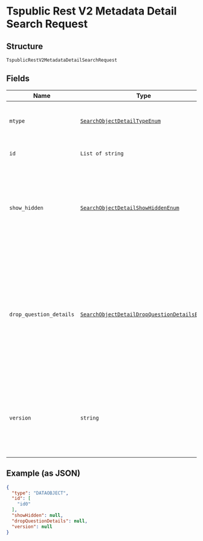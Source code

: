 
# Tspublic Rest V2 Metadata Detail Search Request

## Structure

`TspublicRestV2MetadataDetailSearchRequest`

## Fields

| Name | Type | Tags | Description |
|  --- | --- | --- | --- |
| `mtype` | [`SearchObjectDetailTypeEnum`](../../doc/models/search-object-detail-type-enum.md) | Required | Type of the metadata object being searched. Valid values |
| `id` | `List of string` | Required | A JSON array of GUIDs of the objects. |
| `show_hidden` | [`SearchObjectDetailShowHiddenEnum`](../../doc/models/search-object-detail-show-hidden-enum.md) | Optional | When set to true, returns details of the hidden objects, such as a column in a worksheet or a table.<br>**Default**: `'false'` |
| `drop_question_details` | [`SearchObjectDetailDropQuestionDetailsEnum`](../../doc/models/search-object-detail-drop-question-details-enum.md) | Optional | When set to true, the search assist data associated with a worksheet is not included in the API response. This attribute is applicable only for DATAOBJECT data type.<br>**Default**: `'false'` |
| `version` | `string` | Optional | Specify the version to retrieve the objects from. By default, the API returns metadata for all versions of the object. |

## Example (as JSON)

```json
{
  "type": "DATAOBJECT",
  "id": [
    "id0"
  ],
  "showHidden": null,
  "dropQuestionDetails": null,
  "version": null
}
```


